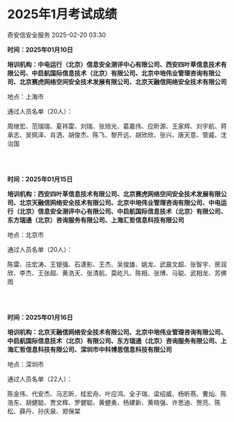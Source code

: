 #  2025年1月考试成绩   
 奇安信安全服务   2025-02-20 03:30  
  
**时间：2025年01月10日**  
  
**培训机构：中电运行（北京）信息安全测评中心有限公司、西安四叶草信息技术有限公司、中启航国际信息技术（北京）有限公司、北京中培伟业管理咨询有限公司、北京赛虎网络空间安全技术发展有限公司、北京天融信网络安全技术有限公司**  
  
地点：上海市  
  
通过人员名单（20人）：  
  
周继宏、范瑞瑞、夏祎雷、刘瑞、张旭光、葛嘉伟、应昕源、王家辉、刘宇航、蒋承志、吴佩泽、肖洒、胡俊杰、陈飞、黎开远、胡欣欣、张兴、唐天意、管威、沈治国  
  
   
   
  
  
**时间：2025年01月15日**  
  
**培训机构：西安四叶草信息技术有限公司、北京赛虎网络空间安全技术发展有限公司、北京天融信网络安全技术有限公司、北京中培伟业管理咨询有限公司、中电运行（北京）信息安全测评中心有限公司、中启航国际信息技术（北京）有限公司、东方瑞通（北京）咨询服务有限公司、上海汇哲信息科技有限公司**  
  
地点：北京市  
  
通过人员名单（20人）：  
  
陈雷、庄宏涛、王银强、石潇影、王杰、吴俊雄、姚龙、武晨文超、张智宇、房润欣、李杰、王张超、黄浩天、张清航、莫屹凡、陈相、张博、马聪、武相龙、苏佛雨  
  
   
   
  
  
**时间：2025年01月16日**  
  
**培训机构：北京天融信网络安全技术有限公司、北京中培伟业管理咨询有限公司、中启航国际信息技术（北京）有限公司、东方瑞通（北京）咨询服务有限公司、上海汇哲信息科技有限公司、深圳市中科博思信息科技有限公司**  
  
地点：深圳市  
  
通过人员名单（22人）：  
  
陈金伟、代安杰、马志昕、桂宏舟、叶应鸿、全子瑞、梁绍威、杨昕燕、曹灿、陈浩东、胡健聪、贾文辉、罗健聪、黄健勇、杨建新、黄晓强、许思迪、贺亮、陈松、薛丹、孙庆泉、郑保棠  
  
   
   
  
  
